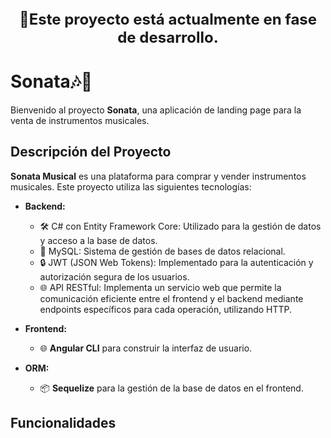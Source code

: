 <p align="center" style="font-size: 24px;">
  <strong>🚧Este proyecto está actualmente en fase de desarrollo.</strong><br>
</p>

# Sonata🎶🎸

Bienvenido al proyecto **Sonata**, una aplicación de landing page para la venta de instrumentos musicales.

## Descripción del Proyecto

**Sonata Musical** es una plataforma para comprar y vender instrumentos musicales. Este proyecto utiliza las siguientes tecnologías:

- **Backend:** 
  - 🛠️ C# con Entity Framework Core: Utilizado para la gestión de datos y acceso a la base de datos.
  - 💾 MySQL: Sistema de gestión de bases de datos relacional.
  - 🔒 JWT (JSON Web Tokens): Implementado para la autenticación y autorización segura de los usuarios.
  - 🌐 API RESTful: Implementa un servicio web que permite la comunicación eficiente entre el frontend y el backend mediante endpoints específicos para cada operación, utilizando HTTP.

- **Frontend:**
  - 🌐 **Angular CLI** para construir la interfaz de usuario.

- **ORM:**
  - 📦 **Sequelize** para la gestión de la base de datos en el frontend.

## Funcionalidades
